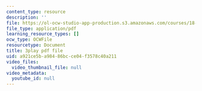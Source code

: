 ```yaml
---
content_type: resource
description: ''
file: https://ol-ocw-studio-app-production.s3.amazonaws.com/courses/18-086-mathematical-methods-for-engineers-ii-spring-2006/a921ce5ba98486bcce04f3578c40a211_c9XosfcouiM.pdf
file_type: application/pdf
learning_resource_types: []
ocw_type: OCWFile
resourcetype: Document
title: 3play pdf file
uid: a921ce5b-a984-86bc-ce04-f3578c40a211
video_files:
  video_thumbnail_file: null
video_metadata:
  youtube_id: null
---
```

